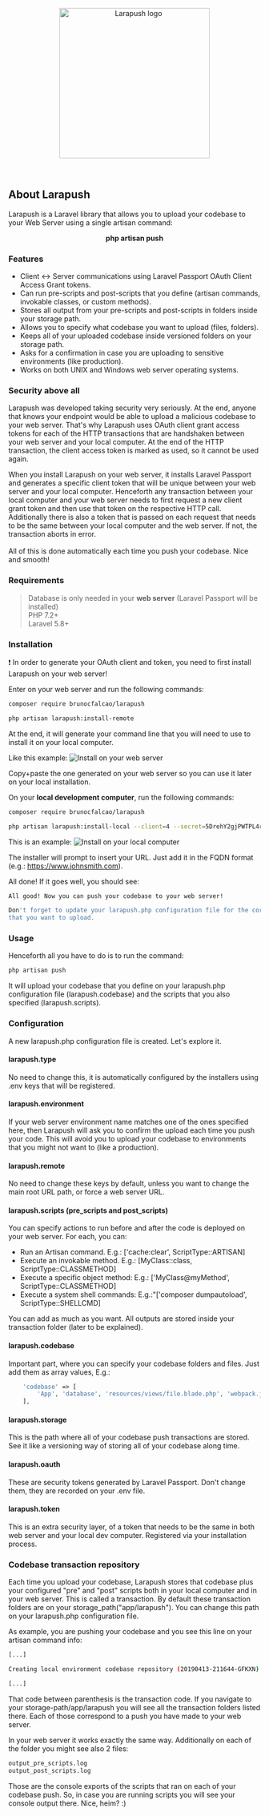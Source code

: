 <p align="center">
    <img src="http://assets.brunofalcao.me/larapush/github_logo.jpg" alt="Larapush logo" width="300">
</p>
<br/>

## About Larapush

Larapush is a Laravel library that allows you to upload your codebase to your Web Server using a single artisan command:
<p align="center"><b>php artisan push</b></p>

### Features

- Client <-> Server communications using Laravel Passport OAuth Client Access Grant tokens.
- Can run pre-scripts and post-scripts that you define (artisan commands, invokable classes, or custom methods).
- Stores all output from your pre-scripts and post-scripts in folders inside your storage path.
- Allows you to specify what codebase you want to upload (files, folders).
- Keeps all of your uploaded codebase inside versioned folders on your storage path.
- Asks for a confirmation in case you are uploading to sensitive environments (like production).
- Works on both UNIX and Windows web server operating systems.

### Security above all
Larapush was developed taking security very seriously. At the end, anyone that knows your endpoint would be able to upload a malicious codebase to your web server. That's why Larapush uses OAuth client grant access tokens for each of the HTTP transactions that are handshaken between your web server and your local computer. At the end of the HTTP transaction, the client access token is marked as used, so it cannot be used again.

When you install Larapush on your web server, it installs Laravel Passport and generates a specific client token that will be unique between your web server and your local computer. Henceforth any transaction between your local computer and your web server needs to first request a new client grant token and then use that token on the respective HTTP call. Additionally there is also a token that is passed on each request that needs to be the same between your local computer and the web server. If not, the transaction aborts in error.
<br/><br/>
All of this is done automatically each time you push your codebase. Nice and smooth!

### Requirements
> Database is only needed in your <b>web server</b> (Laravel Passport will be installed) <br>
> PHP 7.2+ <br/>
> Laravel 5.8+ <br/>

### Installation

:exclamation: In order to generate your OAuth client and token, you need to first install Larapush on your web server!

Enter on your web server and run the following commands:

```bash
composer require brunocfalcao/larapush
```

```bash
php artisan larapush:install-remote
```

At the end, it will generate your command line that you will need to use to install it on your local computer.

Like this example:
![Install on your web server](https://assets.brunofalcao.me/larapush/install-remote.gif)

Copy+paste the one generated on your web server so you can use it later on your local installation.

On your <b>local development computer</b>, run the following commands:

```bash
composer require brunocfalcao/larapush
```

```bash
php artisan larapush:install-local --client=4 --secret=5DrehY2gjPWTPL4rxzQwseHiQHWq8FXaH0Y --token=WXD2W6ZVK5
```

This is an example:
![Install on your local computer](https://assets.brunofalcao.me/larapush/install-local.gif)

The installer will prompt to insert your URL. Just add it in the FQDN format (e.g.: https://www.johnsmith.com).

All done! If it goes well, you should see:

```bash
All good! Now you can push your codebase to your web server!

Don't forget to update your larapush.php configuration file for the correct codebase files and directories
that you want to upload.
```

### Usage
Henceforth all you have to do is to run the command:
```bash
php artisan push
```
It will upload your codebase that you define on your larapush.php configuration file (larapush.codebase) and the scripts that you also specified (larapush.scripts).

### Configuration

A new larapush.php configuration file is created. Let's explore it.

#### larapush.type
No need to change this, it is automatically configured by the installers using .env keys that will be registered.

#### larapush.environment
If your web server environment name matches one of the ones specified here, then Larapush will ask you to confirm the upload each time you push your code. This will avoid you to upload your codebase to environments that you might not want to (like a production).

#### larapush.remote
No need to change these keys by default, unless you want to change the main root URL path, or force a web server URL.

#### larapush.scripts (pre_scripts and post_scripts)
You can specify actions to run before and after the code is deployed on your web server.
For each, you can:
- Run an Artisan command. E.g.: ['cache:clear', ScriptType::ARTISAN]
- Execute an invokable method. E.g.: [MyClass::class, ScriptType::CLASSMETHOD]
- Execute a specific object method: E.g.: ['MyClass@myMethod', ScriptType::CLASSMETHOD]
- Execute a system shell commands: E.g.:"['composer dumpautoload', ScriptType::SHELLCMD]

You can add as much as you want. All outputs are stored inside your transaction folder (later to be explained).

#### larapush.codebase
Important part, where you can specify your codebase folders and files. Just add them as array values, E.g.:

```php
    'codebase' => [
        'App', 'database', 'resources/views/file.blade.php', 'webpack.js'
    ],
```

#### larapush.storage
This is the path where all of your codebase push transactions are stored. See it like a versioning way of storing all of your codebase along time.

#### larapush.oauth
These are security tokens generated by Laravel Passport. Don't change them, they are recorded on your .env file.

#### larapush.token
This is an extra security layer, of a token that needs to be the same in both web server and your local dev computer. Registered via your installation process.

### Codebase transaction repository
Each time you upload your codebase, Larapush stores that codebase plus your configured "pre" and "post" scripts both in your local computer and in your web server. This is called a transaction. By default these transaction folders are on your storage_path("app/larapush"). You can change this path on your larapush.php configuration file.

As example, you are pushing your codebase and you see this line on your artisan command info:

```bash
[...]

Creating local environment codebase repository (20190413-211644-GFKXN)...

[...]
```

That code between parenthesis is the transaction code. If you navigate to your storage-path/app/larapush you will see all the transaction folders listed there. Each of those correspond to a push you have made to your web server.

In your web server it works exactly the same way. Additionally on each of the folder you might see also 2 files:
```bash
output_pre_scripts.log
output_post_scripts.log
```
Those are the console exports of the scripts that ran on each of your codebase push. So, in case you are running scripts you will see your console output there. Nice, heim? :)


